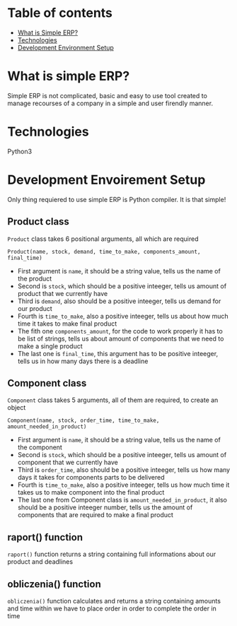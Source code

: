 # Table of contents
* [What is Simple ERP?](#What-is-simple-ERP?)
* [Technologies](#Technologies)
* [Development Environment Setup](#Development-Environment-Setup)
  
# What is simple ERP?
Simple ERP is not complicated, basic and easy to use tool created to manage recourses of a company in a simple and user firendly manner.

# Technologies
Python3

# Development Envoirement Setup
Only thing requiered to use simple ERP is Python compiler. It is that simple!

## Product class
`Product` class takes 6 positional arguments, all which are required
```
Product(name, stock, demand, time_to_make, components_amount, final_time)
```
* First argument is `name`, it should be a string value, tells us the name of the product
* Second is `stock`, which should be a positive inteeger, tells us amount of product that we currently have
* Third is `demand`, also should be a positive inteeger, tells us demand for our product
* Fourth is `time_to_make`, also a positive inteeger, tells us about how much time it takes to make final product
* The fith one `components_amount`, for the code to work properly it has to be list of strings, tells us about amount of components that we need to make a single product
* The last one is `final_time`, this argument has to be positive inteeger, tells us in how many days there is a deadline 

## Component class
`Component` class takes 5 arguments, all of them are required, to create an object
```
Component(name, stock, order_time, time_to_make, amount_needed_in_product)
```
* First argument is `name`, it should be a string value, tells us the name of the component
* Second is `stock`, which should be a positive inteeger, tells us amount of component that we currently have
* Third is `order_time`, also should be a positive inteeger, tells us how many days it takes for components parts to be delivered
* Fourth is `time_to_make`, also a positive inteeger, tells us how much time it takes us to make component into the final product
* The last one from Component class is `amount_needed_in_product`, it also should be a positive inteeger number, tells us the amount of components that are required to make a final product

## raport() function
`raport()` function returns a string containing full informations about our product and deadlines

## obliczenia() function
`obliczenia()` function calculates and returns a string containing amounts and time within we have to place order in order to complete the order in time
